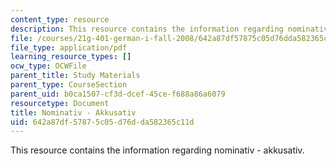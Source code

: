 ```yaml
---
content_type: resource
description: This resource contains the information regarding nominativ - akkusativ.
file: /courses/21g-401-german-i-fall-2008/642a87df57875c05d76dda582365c11d_MIT21G_401F08_nomi_akku.pdf
file_type: application/pdf
learning_resource_types: []
ocw_type: OCWFile
parent_title: Study Materials
parent_type: CourseSection
parent_uid: b0ca1507-cf3d-dcef-45ce-f688a86a6079
resourcetype: Document
title: Nominativ - Akkusativ
uid: 642a87df-5787-5c05-d76d-da582365c11d
---
```

This resource contains the information regarding nominativ - akkusativ.

